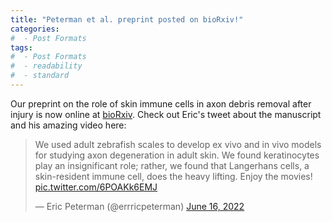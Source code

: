 ```yaml
---
title: "Peterman et al. preprint posted on bioRxiv!"
categories:
#  - Post Formats
tags:
#  - Post Formats
#  - readability
#  - standard
---
```

Our preprint on the role of skin immune cells in axon debris removal after injury is now online at [bioRxiv](https://www.biorxiv.org/content/10.1101/2022.06.15.496311). Check out Eric's tweet about the manuscript and his amazing video here:

<blockquote class="twitter-tweet"><p lang="en" dir="ltr">We used adult zebrafish scales to develop ex vivo and in vivo models for studying axon degeneration in adult skin. We found keratinocytes play an insignificant role; rather, we found that Langerhans cells, a skin-resident immune cell, does the heavy lifting. Enjoy the movies! <a href="https://t.co/6POAKk6EMJ">pic.twitter.com/6POAKk6EMJ</a></p>&mdash; Eric Peterman (@errricpeterman) <a href="https://twitter.com/errricpeterman/status/1537547142331371520?ref_src=twsrc%5Etfw">June 16, 2022</a></blockquote> <script async src="https://platform.twitter.com/widgets.js" charset="utf-8"></script>